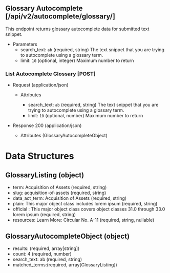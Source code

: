## Glossary Autocomplete [/api/v2/autocomplete/glossary/]

This endpoint returns glossary autocomplete data for submitted text snippet.


+ Parameters
    + search_text: `ab` (required, string)
        The text snippet that you are trying to autocomplete using a glossary term.
    + limit: `10` (optional, integer)
        Maximum number to return

### List Autocomplete Glossary [POST]

+ Request (application/json)

    + Attributes

        + search_text: `ab` (required, string)
        The text snippet that you are trying to autocomplete using a glossary term.
        + limit: `10` (optional, number)
        Maximum number to return
        
+ Response 200 (application/json)
    + Attributes (GlossaryAutocompleteObject)

# Data Structures

## GlossaryListing (object)
+ term: Acquisition of Assets (required, string)
+ slug: acquisition-of-assets (required, string)
+ data_act_term: Acquisition of Assets (required, string)
+ plain: This major object class includes lorem ipsum (required, string)
+ official : This major object class covers object classes 31.0 through 33.0 lorem ipsum (required, string)
+ resources: Learn More: Circular No. A-11 (required, string, nullable)

## GlossaryAutocompleteObject (object)
+ results: (required, array[string])
+ count: 4 (required, number)
+ search_text: ab (required, string)
+ matched_terms:(required, array[GlossaryListing])